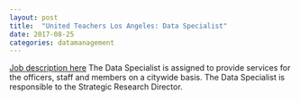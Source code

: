 ```yaml
---
layout: post
title:  "United Teachers Los Angeles: Data Specialist"
date: 2017-08-25
categories: datamanagement
---
```


[Job description here](http://www.unionjobs.com/listing.php?id=11305)
The Data Specialist is assigned to provide services for the officers, staff and members on a citywide basis. The Data Specialist is responsible to the Strategic Research Director.
